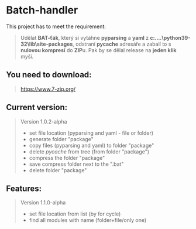 # Batch-handler
This project has to meet the requirement:

> Udělat **BAT-ťák**, který si vytáhne **pyparsing** a **yaml** z **c:\....\python39-32\lib\site-packages**, odstraní **__pycache__** adresáře 
> a zabalí to s **nulovou kompresí** do **ZIP**u. Pak by se dělal release na **jeden klik** myší.

## You need to download:
> https://www.7-zip.org/

## Current version:
> Version 1.0.2-alpha
> - set file location (pyparsing and yaml - file or folder)
> - generate folder "package"
> - copy files (pyparsing and yaml) to folder "package"
> - delete _pycache_ from tree (from folder "package")
> - compress the folder "package"
> - save compress folder next to the ".bat"
> - delete folder "package"

## Features:
> Version 1.1.0-alpha
> - set file location from list (by for cycle)
> - find all modules with name (folder+file/only one)
